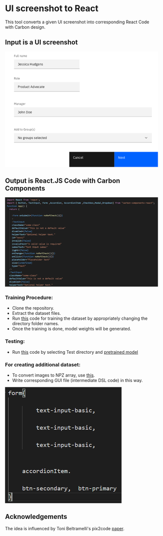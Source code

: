    # UI screenshot to React

This tool converts a given UI screenshot into corresponding React Code with Carbon design.

## Input is a UI screenshot 

![Image 1](https://github.com/sourabhk19/UI-screenshot-to-React-/blob/master/README_images/z1.png)

## Output is React.JS Code with Carbon Components

![Image 2](https://github.com/sourabhk19/UI-screenshot-to-React-/blob/master/README_images/react_code.PNG)

### Training Procedure:

- Clone the repository.
- Extract the dataset files.
- Run [this](https://github.com/sourabhk19/UI-screenshot-to-React-/blob/master/React_Train.ipynb) code for training the dataset by appropriately changing the directory folder names.
- Once the training is done, model weights will be generated. 

### Testing:

- Run [this](https://github.com/sourabhk19/UI-screenshot-to-React-/blob/master/React_Test.ipynb) code by selecting Test directory and [pretrained model](https://github.com/sourabhk19/UI-screenshot-to-React-/tree/master/pretrained%20models)

### For creating additional dataset:

- To convert images to NPZ array, use [this](https://github.com/sourabhk19/UI-screenshot-to-React-/blob/master/Dsl_to_React.ipynb).
- Write corresponding GUI file (intermediate DSL code) in this way.

![Image 3](https://github.com/sourabhk19/UI-screenshot-to-React-/blob/master/README_images/gui.PNG)



## Acknowledgements

The idea is influenced by Toni Beltramelli's pix2code [paper](https://arxiv.org/abs/1705.07962).
